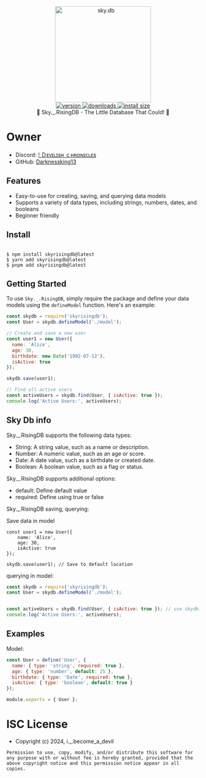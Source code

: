 <div align="center">
  <img src="https://media.discordapp.net/attachments/1276797039778201611/1279453746472030304/standard24-ezgif.com-crop.gif?ex=66d47fa8&is=66d32e28&hm=67dc4cc48e6b923c6de817d8e89acb963a4e2b0a13e38ef53a49746d200edd8c&=&width=611&height=215" alt="sky.db" height="250" />
</div>

<div align="center">
  <a href="https://www.npmjs.com/package/skyrisingdb">
    <img src="https://badgen.now.sh/npm/v/skyrisingdb" alt="version" />
  </a>
  <a href="https://www.npmjs.com/package/skyrisingdb">
    <img src="https://badgen.now.sh/npm/dm/skyrisingdb" alt="downloads" />
  </a>
  <a href="https://packagephobia.now.sh/result?p=skyrisingdb">
    <img src="https://packagephobia.now.sh/badge?p=skyrisingdb" alt="install size" />
  </a>
</div>

<div align="center">🌌 Sky._.RisingDB - The Little Database That Could! 🚀</div>

# Owner
* Discord: [! Ｄᴇᴠɪʟɪѕʜ ｃʜʀᴏɴɪᴄʟᴇѕ](https://discord.com/users/1083342294951927881)
* GitHub: [Darknessking13](https://github.com/Darknessking13)

## Features

* Easy-to-use for creating, saving, and querying data models
* Supports a variety of data types, including strings, numbers, dates, and booleans
* Beginner friendly

## Install
```

$ npm install skyrisingdb@latest 
$ yarn add skyrisingdb@latest 
$ pnpm add skyrisingdb@latest

```

<h2>Getting Started</h2>

To use `Sky._.RisingDB`, simply require the package and define your data models using the `defineModel` function. Here's an example:
```javascript
const skydb = require('skyrisingdb');
const User = skydb.defineModel('./model');

// Create and save a new user
const user1 = new User({
  name: 'Alice',
  age: 30,
  birthdate: new Date('1992-07-12'),
  isActive: true
});

skydb.save(user1);

// Find all active users
const activeUsers = skydb.find(User, { isActive: true });
console.log('Active Users:', activeUsers);
```

<h2>Sky Db info</h2>
Sky._.RisingDB supports the following data types:

- String: A string value, such as a name or description.
- Number: A numeric value, such as an age or score.
- Date: A date value, such as a birthdate or created date.
- Boolean: A boolean value, such as a flag or status.

Sky._.RisingDB supports additional options:

- default: Define default value 
- required: Define using true or false

Sky._.RisingDB saving, querying:

Save data in model
```
const user1 = new User({
    name: 'Alice',
    age: 30,
    isActive: true
});

skydb.save(user1); // Save to default location

```
querying in model:
```javascript 
const skydb = require('skyrisingdb');
const User = skydb.defineModel('./model');


const activeUsers = skydb.find(User, { isActive: true }); // use skydb.find to fetch data from model
console.log('Active Users:', activeUsers);


```

<h2>Examples</h2>

Model:
```javascript
const User = define('User', {
  name: { type: 'string', required: true },
  age: { type: 'number', default: 25 },
  birthdate: { type: 'Date', required: true },
  isActive: { type: 'boolean', default: true }
});

module.exports = { User };
```

# ISC License

- Copyright (c) 2024, i._.become_a_devil

`Permission to use, copy, modify, and/or distribute this software for any purpose with or without fee is hereby granted, provided that the above copyright notice and this permission notice appear in all copies.`
